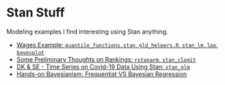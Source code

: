 # Stan Stuff
Modeling examples I find interesting using Stan anything.
  
* [Wages Example: `quantile_functions.stan`, `gld_helpers.R`, `stan_lm`, `loo`, `bayesplot`](https://arpasan.github.io/stan_stuff/wages.html)
* [Some Preliminary Thoughts on Rankings: `rstanarm`, `stan_clogit`](https://arpasan.github.io/stan_stuff/just.html)
* [DK & SE - Time Series on Covid-19 Data Using Stan: `stan_glm`](https://arpasan.github.io/stan_stuff/cdss2020_kyb_aa_abridged.html)
* [Hands-on Bayesianism: Frequentist VS Bayesian Regression](https://arpasan.github.io/stan_stuff/cdss2020_kyb_aa_abridged.html)
